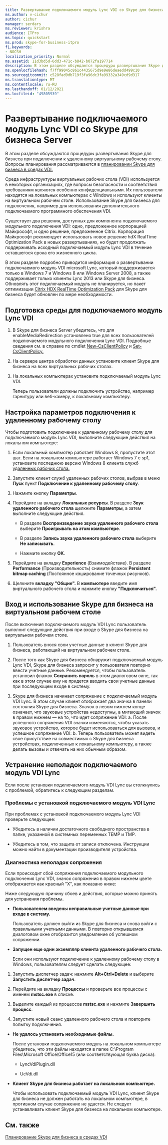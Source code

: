```yaml
---
title: Развертывание подключаемого модуль Lync VDI со Skype для бизнеса Server
ms.author: v-cichur
author: cichur
manager: serdars
ms.reviewer: krishra
audience: ITPro
ms.topic: quickstart
ms.prod: skype-for-business-itpro
f1.keywords:
- NOCSH
localization_priority: Normal
ms.assetid: 11d3bd5d-6dd3-471c-b842-b072fa197714
description: В этом разделе обсуждаются процедуры развертывания Skype для бизнеса при подключении к удаленному виртуальному рабочему столу.
ms.openlocfilehash: f7ff99045c861c4435675d9e9e86deaedd499c10
ms.sourcegitcommit: c528fad9db719f3fa96dc3fa99332a349cd9d317
ms.translationtype: MT
ms.contentlocale: ru-RU
ms.lasthandoff: 01/12/2021
ms.locfileid: "49805939"
---
```

# <a name="deploy-the-lync-vdi-plug-in-with-skype-for-business-server"></a>Развертывание подключаемого модуль Lync VDI со Skype для бизнеса Server
 
В этом разделе обсуждаются процедуры развертывания Skype для бизнеса при подключении к удаленному виртуальному рабочему столу. Вопросы планирования рассматриваются в [планировании Skype для бизнеса в средах VDI.](../../plan-your-deployment/clients-and-devices/vdi-environments.md)
  
Среда инфраструктуры виртуальных рабочих стола (VDI) используется в некоторых организациях, где вопросы безопасности и соответствия требованиям являются особенно конфиденциальными. Их пользователи находятся на локальных компьютерах с Windows и используют клиенты на виртуальном рабочем столе. Использование Skype для бизнеса для подключения, например для использования дополнительного подключаемого программного обеспечения VDI.
  
Существует два решения, доступных для компонента подключаемого модульного подключения VDI: одно, предложенное корпорацией Майкрософт, и одно решение, предложенное Citrix. Корпорация Майкрософт рекомендует использовать новое решение hdX RealTime Optimization Pack в новых развертываниях, но будет продолжать поддерживать исходный подключаемый модуль Lync VDI в течение оставшегося срока его жизненного цикла. 
  
В этом разделе подробно приводится информация о развертывании подключаемого модуль VDI microsoft Lync, который поддерживается только в Windows 7 и Windows 8 или Windows Server 2008, а также поддерживает только клиенты Lync 2013 или Skype для бизнеса. Обновлять этот подключаемый модуль не планируется, но пакет оптимизации [Citrix HDX RealTime Optimization Pack](../../plan-your-deployment/clients-and-devices/vdi-environments.md#Citrix_RT) для Skype для бизнеса будет обновлен по мере необходимости.
  
## <a name="prepare-your-environment-for-the-lync-vdi-plug-in"></a>Подготовка среды для подключаемого модуль Lync VDI
<a name="Prepare_vdi"> </a>

1. В Skype для бизнеса Server убедитесь, что для enableMediaRedirection установлено true для всех пользователей подключаемого модульного подключения Lync VDI. Подробные сведения см. в справке по cmdlet [New-CsClientPolicy](https://docs.microsoft.com/powershell/module/skype/new-csclientpolicy?view=skype-ps) и [Set-CsClientPolicy.](https://docs.microsoft.com/powershell/module/skype/set-csclientpolicy?view=skype-ps)
    
2. На сервере центра обработки данных установите клиент Skype для бизнеса на всех виртуальных рабочих столах.
    
3. На локальных компьютерах установите подключаемый модуль Lync VDI.
    
    Теперь пользователи должны подключить устройство, например гарнитуру или веб-камеру, к локальному компьютеру.
    
## <a name="configure-remote-desktop-connection-settings"></a>Настройка параметров подключения к удаленному рабочему столу
<a name="Prepare_vdi"> </a>

Чтобы подготовить подключение к удаленному рабочему столу для подключаемого модуль Lync VDI, выполните следующие действия на локальном компьютере:
  
1. Если локальный компьютер работает Windows 8, пропустите этот шаг. Если на локальном компьютере работает Windows 7 с sp1, установите последнюю версию Windows 8 клиента служб [удаленных рабочих стола.](https://go.microsoft.com/fwlink/p/?LinkId=268032)
    
2. Запустите клиент служб удаленных рабочих столов, выбрав в меню **Пуск** пункт **Подключение к удаленному рабочему столу**.
    
3. Нажмите кнопку **Параметры**.
    
4. Перейдите на вкладку **Локальные ресурсы**. В разделе **Звук удаленного рабочего стола** щелкните **Параметры**, а затем выполните следующие действия.
    
   - В разделе **Воспроизведение звука удаленного рабочего стола** выберите **Проигрывать на этом компьютере**.
    
   - В разделе **Запись звука удаленного рабочего стола** выберите **Не записывать**.
    
   - Нажмите кнопку **ОК**.
    
5. Перейдите на вкладку **Experience** (Взаимодействие). В разделе **Performance** (Производительность) снимите флажок **Persistent bitmap caching** (Постоянное кэширование точечных рисунков).
    
6. Щелкните **вкладку "Общие".** В **компьютере** введите имя виртуального рабочего стола и нажмите кнопку **"Подключиться".** 
    
## <a name="sign-in-and-use-skype-for-business-on-the-virtual-desktop"></a>Вход и использование Skype для бизнеса на виртуальном рабочем столе
<a name="SfB_signin"> </a>

После включения подключаемого модуль VDI Lync пользователь выполнит следующие действия при входе в Skype для бизнеса на виртуальном рабочем столе.
  
1. Пользователь внося свои учетные данные в клиент Skype для бизнеса, работающий на виртуальном рабочем столе.
    
2. После того как Skype для бизнеса обнаружит подключаемый модуль Lync VDI, Skype для бизнеса запросит у пользователя повторно ввести учетные данные. Рекомендуется, чтобы пользователь установил флажок **Сохранить пароль** в этом диалоговом окне, так как в этом случае ему не придется вводить свои учетные данные при последующем входе в систему.
    
3. Skype для бизнеса начинает сопряжение с подключаемый модуль VDI Lync. В этом случае клиент отображает два значка в панели состояния Skype для бизнеса. Значок в левом нижнем конце означает, что звуковые устройства недоступны, а мигающий значок в правом нижнем — на то, что идет сопряжение VDI: a. После успешного сопряжения VDI значки изменяются, чтобы указать звуковое устройство, которое будет использоваться для вызовов, и успешное сопряжение VDI: b. Теперь пользователь может видеть свое присутствие на совместимых с Skype для бизнеса устройствах, подключенных к локальному компьютеру, а также делать вызовы и отвечать на них обычным образом.
    
## <a name="troubleshoot-the-lync-vdi-plug-in"></a>Устранение неполадок подключаемого модуль VDI Lync
<a name="tshoot_VDI"> </a>

Если после установки подключаемого модуль VDI Lync вы столкнулись с проблемой, обратитесь к следующим разделам.
  
### <a name="issues-with-installing-the-lync-vdi-plug-in"></a>Проблемы с установкой подключаемого модуль VDI Lync

При проблемах с установкой подключаемого модуль Lync VDI проверьте следующее:
  
- Убедитесь в наличии достаточного свободного пространства в папке, указанной в системных переменных TEMP и TMP.
    
- Убедитесь в том, что защита от записи отключена. Инструкции можно найти в документации производителя устройства.
    
### <a name="troubleshooting-issues-with-pairing"></a>Диагностика неполадок сопряжения

Если происходит сбой сопряжения подключаемого модульного подключения Lync VDI, значок сопряжения в правом нижнем цвете отображается как красный "X", как показано ниже: 
  
Ниже следующую причину сбоев и действия, которые можно принять для устранения проблемы. 
  
- **Пользователем введены неправильные учетные данные при входе в систему.**
    
    Пользователь должен выйти из Skype для бизнеса и снова войти с правильными учетными данными. В повторно открывшемся диалоговом окне отобразится уведомление об успешном сопряжении.
    
- **Запущен еще один экземпляр клиента удаленного рабочего стола.**
    
    Если они используют подключение к удаленному рабочему столу в Windows, пользователям следует сделать следующее:
    
1. Запустить диспетчер задач: нажмите **Alt+Ctrl+Delete** и выберите **Запустить диспетчер задач**.
    
2. Перейдите на вкладку **Процессы** и проверьте все процессы с именем **mstsc.exe** в списке.
    
3. Выделите каждый из процессов **mstsc.exe** и нажмите **Завершить процесс**. 
    
4. Запустите новый сеанс удаленного рабочего стола и повторите попытку подключения. 
    
- **Не удалось установить необходимые файлы.**
    
    После установки подключаемого модуль на локальном компьютере убедитесь, что эти файлы находятся в папке C:\Program Files\Microsoft Office\Office15 (или соответствующая буква диска):
    
  - LyncVdiPlugin.dll
    
  - UcVdi.dll
    
- **Клиент Skype для бизнеса работает на локальном компьютере.**
    
    Чтобы использовать подключаемый модуль VDI Lync, клиент Skype для бизнеса не должен работать на локальном компьютере, в противном случае сопряжение не удастся. Не следует устанавливать клиент Skype для бизнеса на локальном компьютере.
    
## <a name="see-also"></a>См. также
<a name="tshoot_VDI"> </a>

[Планирование Skype для бизнеса в средах VDI](../../plan-your-deployment/clients-and-devices/vdi-environments.md)
